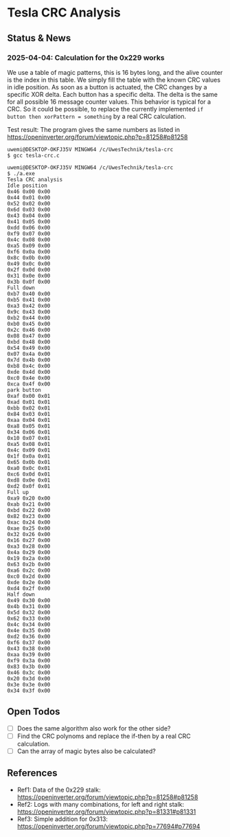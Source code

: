 # Tesla CRC Analysis

## Status & News

### 2025-04-04: Calculation for the 0x229 works

We use a table of magic patterns, this is 16 bytes long, and the alive counter is the index in this table.
We simply fill the table with the known CRC values in idle position.
As soon as a button is actuated, the CRC changes by a specific XOR delta. Each button has a specific delta. The delta is the same for all possible 16 message counter values. This behavior is typical for a CRC. So it could be possible, to replace the currently implemented `if button then xorPattern = something` by a real CRC calculation.

Test result: The program gives the same numbers as listed in https://openinverter.org/forum/viewtopic.php?p=81258#p81258

```
uwemi@DESKTOP-OKFJ35V MINGW64 /c/UwesTechnik/tesla-crc
$ gcc tesla-crc.c

uwemi@DESKTOP-OKFJ35V MINGW64 /c/UwesTechnik/tesla-crc
$ ./a.exe
Tesla CRC analysis
Idle position
0x46 0x00 0x00
0x44 0x01 0x00
0x52 0x02 0x00
0x6d 0x03 0x00
0x43 0x04 0x00
0x41 0x05 0x00
0xdd 0x06 0x00
0xf9 0x07 0x00
0x4c 0x08 0x00
0xa5 0x09 0x00
0xf6 0x0a 0x00
0x8c 0x0b 0x00
0x49 0x0c 0x00
0x2f 0x0d 0x00
0x31 0x0e 0x00
0x3b 0x0f 0x00
Full down
0xb7 0x40 0x00
0xb5 0x41 0x00
0xa3 0x42 0x00
0x9c 0x43 0x00
0xb2 0x44 0x00
0xb0 0x45 0x00
0x2c 0x46 0x00
0x08 0x47 0x00
0xbd 0x48 0x00
0x54 0x49 0x00
0x07 0x4a 0x00
0x7d 0x4b 0x00
0xb8 0x4c 0x00
0xde 0x4d 0x00
0xc0 0x4e 0x00
0xca 0x4f 0x00
park button
0xaf 0x00 0x01
0xad 0x01 0x01
0xbb 0x02 0x01
0x84 0x03 0x01
0xaa 0x04 0x01
0xa8 0x05 0x01
0x34 0x06 0x01
0x10 0x07 0x01
0xa5 0x08 0x01
0x4c 0x09 0x01
0x1f 0x0a 0x01
0x65 0x0b 0x01
0xa0 0x0c 0x01
0xc6 0x0d 0x01
0xd8 0x0e 0x01
0xd2 0x0f 0x01
Full up
0xa9 0x20 0x00
0xab 0x21 0x00
0xbd 0x22 0x00
0x82 0x23 0x00
0xac 0x24 0x00
0xae 0x25 0x00
0x32 0x26 0x00
0x16 0x27 0x00
0xa3 0x28 0x00
0x4a 0x29 0x00
0x19 0x2a 0x00
0x63 0x2b 0x00
0xa6 0x2c 0x00
0xc0 0x2d 0x00
0xde 0x2e 0x00
0xd4 0x2f 0x00
Half down
0x49 0x30 0x00
0x4b 0x31 0x00
0x5d 0x32 0x00
0x62 0x33 0x00
0x4c 0x34 0x00
0x4e 0x35 0x00
0xd2 0x36 0x00
0xf6 0x37 0x00
0x43 0x38 0x00
0xaa 0x39 0x00
0xf9 0x3a 0x00
0x83 0x3b 0x00
0x46 0x3c 0x00
0x20 0x3d 0x00
0x3e 0x3e 0x00
0x34 0x3f 0x00

```

## Open Todos

* [ ] Does the same algorithm also work for the other side?
* [ ] Find the CRC polynoms and replace the if-then by a real CRC calculation.
* [ ] Can the array of magic bytes also be calculated?

## References

* Ref1: Data of the 0x229 stalk: https://openinverter.org/forum/viewtopic.php?p=81258#p81258
* Ref2: Logs with many combinations, for left and right stalk: https://openinverter.org/forum/viewtopic.php?p=81331#p81331
* Ref3: Simple addition for 0x313: https://openinverter.org/forum/viewtopic.php?p=77694#p77694
